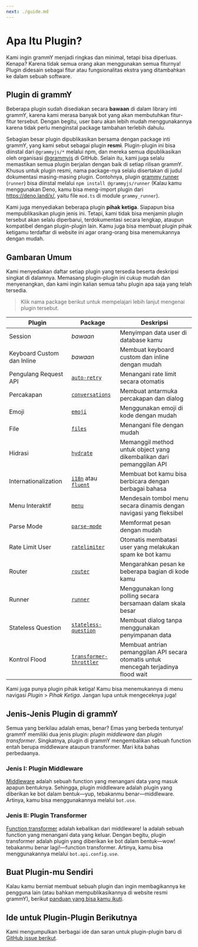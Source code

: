 ```yaml
---
next: ./guide.md
---
```


# Apa Itu Plugin?

Kami ingin grammY menjadi ringkas dan minimal, tetapi bisa diperluas.
Kenapa?
Karena tidak semua orang akan menggunakan semua fiturnya!
Plugin didesain sebagai fitur atau fungsionalitas ekstra yang ditambahkan ke dalam sebuah software.

## Plugin di grammY

Beberapa plugin sudah disediakan secara **bawaan** di dalam library inti grammY, karena kami merasa banyak bot yang akan membutuhkan fitur-fitur tersebut.
Dengan begitu, user baru akan lebih mudah menggunakannya karena tidak perlu menginstal package tambahan terlebih dahulu.

Sebagian besar plugin dipublikasikan bersama dengan package inti grammY, yang kami sebut sebagai plugin **resmi**.
Plugin-plugin ini bisa diinstal dari `@grammyjs/*` melalui npm, dan mereka semua dipublikasikan oleh organisasi [@grammyjs](https://github.com/grammyjs) di GitHub.
Selain itu, kami juga selalu memastikan semua plugin berjalan dengan baik di setiap rilisan grammY.
Khusus untuk plugin resmi, nama package-nya selalu disertakan di judul dokumentasi masing-masing plugin. Contohnya, plugin [grammy runner](./runner.md) (`runner`) bisa diinstal melalui `npm install @grammyjs/runner` (Kalau kamu menggunakan Deno, kamu bisa meng-import plugin dari <https://deno.land/x/>, yaitu file `mod.ts` di module `grammy_runner`).

Kami juga menyediakan beberapa plugin **pihak ketiga**.
Siapapun bisa mempublikasikan plugin jenis ini.
Tetapi, kami tidak bisa menjamin plugin tersebut akan selalu diperbarui, terdokumentasi secara lengkap, ataupun kompatibel dengan plugin-plugin lain.
Kamu juga bisa membuat plugin pihak ketigamu terdaftar di website ini agar orang-orang bisa menemukannya dengan mudah.

## Gambaran Umum

Kami menyediakan daftar setiap plugin yang tersedia beserta deskripsi singkat di dalamnya.
Memasang plugin-plugin ini cukup mudah dan menyenangkan, dan kami ingin kalian semua tahu plugin apa saja yang telah tersedia.

> Klik nama package berikut untuk mempelajari lebih lanjut mengenai plugin tersebut.

| Plugin                     | Package                                               | Deskripsi                                                                            |
| -------------------------- | ----------------------------------------------------- | ------------------------------------------------------------------------------------ |
| Session                    | _bawaan_                                              | Menyimpan data user di database kamu                                                 |
| Keyboard Custom dan Inline | _bawaan_                                              | Membuat keyboard custom dan inline dengan mudah                                      |
| Pengulang Request API      | [`auto-retry`](./auto-retry.md)                       | Menangani rate limit secara otomatis                                                 |
| Percakapan                 | [`conversations`](./conversations.md)                 | Membuat antarmuka percakapan dan dialog                                              |
| Emoji                      | [`emoji`](./emoji.md)                                 | Menggunakan emoji di kode dengan mudah                                               |
| File                       | [`files`](./files.md)                                 | Menangani file dengan mudah                                                          |
| Hidrasi                    | [`hydrate`](./hydrate.md)                             | Memanggil method untuk object yang dikembalikan dari pemanggilan API                 |
| Internationalization       | [`i18n`](./i18n.md) atau [`fluent`](./fluent.md)      | Membuat bot kamu bisa berbicara dengan berbagai bahasa                               |
| Menu Interaktif            | [`menu`](./menu.md)                                   | Mendesain tombol menu secara dinamis dengan navigasi yang fleksibel                  |
| Parse Mode                 | [`parse-mode`](./parse-mode.md)                       | Memformat pesan dengan mudah                                                         |
| Rate Limit User            | [`ratelimiter`](./ratelimiter.md)                     | Otomatis membatasi user yang melakukan spam ke bot kamu                              |
| Router                     | [`router`](./router.md)                               | Mengarahkan pesan ke beberapa bagian di kode kamu                                    |
| Runner                     | [`runner`](./runner.md)                               | Menggunakan long polling secara bersamaan dalam skala besar                          |
| Stateless Question         | [`stateless-question`](./stateless-question.md)       | Membuat dialog tanpa menggunakan penyimpanan data                                    |
| Kontrol Flood              | [`transformer-throttler`](./transformer-throttler.md) | Membuat antrian pemanggilan API secara otomatis untuk mencegah terjadinya flood wait |

Kami juga punya plugin pihak ketiga!
Kamu bisa menemukannya di menu navigasi _Plugin_ > _Pihak Ketiga_.
Jangan lupa untuk mengeceknya juga!

## Jenis-Jenis Plugin di grammY

Semua yang berkilau adalah emas, benar?
Emas yang berbeda tentunya!
grammY memiliki dua jenis plugin: _plugin middleware_ dan _plugin transformer_.
Singkatnya, plugin di grammY mengembalikan sebuah function entah berupa middleware ataupun transformer.
Mari kita bahas perbedaanya.

### Jenis I: Plugin Middleware

[Middleware](../guide/middleware.md) adalah sebuah function yang menangani data yang masuk apapun bentuknya.
Sehingga, plugin middleware adalah plugin yang diberikan ke bot dalam bentuk—yup, tebakanmu benar—middleware.
Artinya, kamu bisa menggunakannya melalui `bot.use`.

### Jenis II: Plugin Transformer

[Function transformer](../advanced/transformers.md) adalah kebalikan dari middleware!
Ia adalah sebuah function yang menangani data yang keluar.
Dengan begitu, plugin transformer adalah plugin yang diberikan ke bot dalam bentuk—wow! tebakanmu benar lagi!—function transformer.
Artinya, kamu bisa menggunakannya melalui `bot.api.config.use`.

## Buat Plugin-mu Sendiri

Kalau kamu berniat membuat sebuah plugin dan ingin membagikannya ke pengguna lain (atau bahkan mempublikasikannya di website resmi grammY), berikut [panduan yang bisa kamu ikuti](./guide.md).

## Ide untuk Plugin-Plugin Berikutnya

Kami mengumpulkan berbagai ide dan saran untuk plugin-plugin baru di [GitHub issue berikut](https://github.com/grammyjs/grammY/issues/110).
